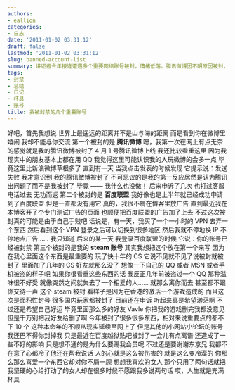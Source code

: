 ```yaml
---
authors:
- eallion
categories:
- 日志
date: '2011-01-02 03:31:12'
draft: false
lastmod: '2011-01-02 03:31:12'
slug: banned-account-list
summary: 讲述者今年接连遭遇多个重要网络账号被封，情绪低落。腾讯微博因不明原因被封，申诉无果；百度联盟账号因频繁切换IP点击广告被封；最痛心的是使用近十年的Steam账号因区域激活问题被封，失去大量游戏好友。其他小账号被封无所谓，但百度贴吧无故踢会员让人心寒。
tags:
- 封禁
- 总结
- 日记
- 杯具
- 账号
title: 我被封禁的几个重要账号
---
```


好吧，首先我想说
世界上最遥远的距离并不是山与海的距离
而是看到你在微博里嬉闹
我却不能与你交流
第一个被封的是 **腾讯微博**
嗯，我第一次在网上有点无奈的感觉就是我的腾讯微博被封了
4 月 1 号腾讯微博上线
我还比较看重这里
因为我现实中的朋友基本上都在用 QQ
我觉得这里可能认识我的人玩微博的会多一点
毕竟这里比新浪微博草根多了
直到有一天
当我点击发表的时候发现
它提示说：发送失败
我才意识到
我的腾讯微博被封了
不可思议的是我的第一反应居然是认为腾讯出问题了而不是我被封了
毕竟 —— 我什么也没做！
后来申诉了几次
也打过客服电话过去
无功而返
第二个被封的是 **百度联盟**
我好像也是上半年就已经成功申请到了百度联盟
但是一直都没有用它
真的，我很不屑在博客里放广告
直到最近我在本博客开了个专门测试广告的页面
也顺便把百度联盟的广告加了上去
不过这次被封真的可能是由于自己手贱吧
话说是，有一天，我买了一个一小时的 VPN 去弄一个东西
然后看到这个 VPN 登录之后可以切换到很多地区
然后我就不停地换 IP 不停地点广告……
我只知道
后来的某一天
我登录百度联盟的时候
它说：你的账号已经被封禁
第三个被封的是我的 **steam 账号**
其实我想把这个放在第一个来写
因为在我心里面这个东西是最重要的
玩了快十年的 CS
它说不见就不见了说被封就被封了
里面加了几年的 CS 好友就那么没了
想像一下自己的 QQ 或者 MSN 或者手机被盗的样子吧
如果你很看重这些东西的话
我反正几年前被盗过一个 QQ
那种滋味很不好受
就像突然之间就失去了一个相爱的人……
就那么离你而去
甚至都不跟你交待一声
这个 steam 被封
看样子是因为在香港的激活一个游戏造成的
而且这次是面积性封号
很多国内玩家都被封了
目前还在申诉
听起来真是希望渺茫啊
不过还是希望自己好运
毕竟里面那么多的好友
Vavle 你把我的游戏删完我都没意见
但是千万别把我好友给删了啊
今年被封了很多很多东西，相对来说重要点的都不下 10 个
这种本命年的不顺从现实延续至网上了
但是其他的小网站小论坛的账号我还巴不得你封掉我
只是最近在百度越狱贴吧被封了一会儿有点离谱
还造成了一些不好的影响
只是想不通的是为什么要踢我会员呢
不过还是要谢谢东京兄
我都不在意了心都冷了他还在帮我说话
人的心就是这么被伤害的
就是这么变冷漠的
你那么那么喜爱一个东西它却对你不屑一顾
想想我喜欢的女人
那个只用了两句话就把我坚硬的心给打动了的女人却在很多时候不愿跟我多说两句话
哎，人生就是充满杯具